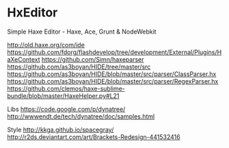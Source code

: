 HxEditor
========

Simple Haxe Editor - Haxe, Ace, Grunt &amp; NodeWebkit


http://old.haxe.org/com/ide
https://github.com/fdorg/flashdevelop/tree/development/External/Plugins/HaXeContext
https://github.com/Simn/haxeparser
https://github.com/as3boyan/HIDE/tree/master/src
https://github.com/as3boyan/HIDE/blob/master/src/parser/ClassParser.hx
https://github.com/as3boyan/HIDE/blob/master/src/parser/RegexParser.hx
https://github.com/clemos/haxe-sublime-bundle/blob/master/HaxeHelper.py#L21

Libs
https://code.google.com/p/dynatree/
http://wwwendt.de/tech/dynatree/doc/samples.html


Style
http://kkga.github.io/spacegray/
http://r2ds.deviantart.com/art/Brackets-Redesign-441532416
